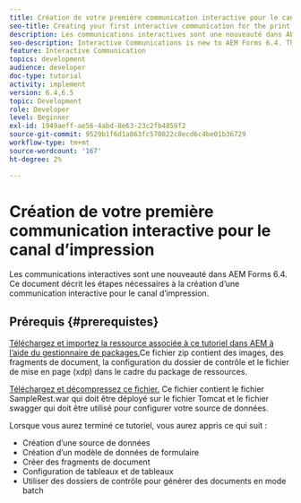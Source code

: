 ```yaml
---
title: Création de votre première communication interactive pour le canal d’impression
seo-title: Creating your first interactive communication for the print channel
description: Les communications interactives sont une nouveauté dans AEM Forms 6.4. Ce document décrit les étapes nécessaires à la création d’une communication interactive pour le canal d’impression.
seo-description: Interactive Communications is new to AEM Forms 6.4. This document will walk you through the steps needed to create an interactive communication for the print channel.
feature: Interactive Communication
topics: development
audience: developer
doc-type: tutorial
activity: implement
version: 6.4,6.5
topic: Development
role: Developer
level: Beginner
exl-id: 1949aeff-ae56-4abd-8e63-23c2fb4859f2
source-git-commit: 9529b1f6d1a863fc570822c8ecd6c4be01b36729
workflow-type: tm+mt
source-wordcount: '167'
ht-degree: 2%

---
```


# Création de votre première communication interactive pour le canal d’impression

Les communications interactives sont une nouveauté dans AEM Forms 6.4. Ce document décrit les étapes nécessaires à la création d’une communication interactive pour le canal d’impression.

## Prérequis {#prerequistes}

[Téléchargez et importez la ressource associée à ce tutoriel dans AEM à l’aide du gestionnaire de packages.](assets/gettingstartedassets.zip)Ce fichier zip contient des images, des fragments de document, la configuration du dossier de contrôle et le fichier de mise en page (xdp) dans le cadre du package de ressources.

[Téléchargez et décompressez ce fichier.](assets/warfileandswaggerfile.zip) Ce fichier contient le fichier SampleRest.war qui doit être déployé sur le fichier Tomcat et le fichier swagger qui doit être utilisé pour configurer votre source de données.

Lorsque vous aurez terminé ce tutoriel, vous aurez appris ce qui suit :

* Création d’une source de données
* Création d’un modèle de données de formulaire
* Créer des fragments de document
* Configuration de tableaux et de tableaux
* Utiliser des dossiers de contrôle pour générer des documents en mode batch
